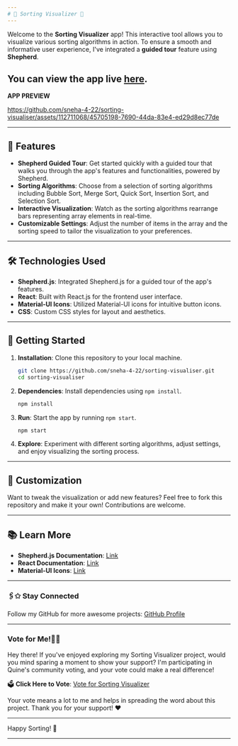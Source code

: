 ```yaml
---
# 🫧 Sorting Visualizer 🫧
---
```

Welcome to the **Sorting Visualizer** app! This interactive tool allows you to visualize various sorting algorithms in action. To ensure a smooth and informative user experience, I've integrated a **guided tour** feature using **Shepherd**.

You can view the app live [here](https://sorting-visualiser-tau.vercel.app/).
---
**APP PREVIEW**




https://github.com/sneha-4-22/sorting-visualiser/assets/112711068/45705198-7690-44da-83e4-ed29d8ec77de


---

## 🧷 Features

- **Shepherd Guided Tour**: Get started quickly with a guided tour that walks you through the app's features and functionalities, powered by Shepherd.
- **Sorting Algorithms**: Choose from a selection of sorting algorithms including Bubble Sort, Merge Sort, Quick Sort, Insertion Sort, and Selection Sort.
- **Interactive Visualization**: Watch as the sorting algorithms rearrange bars representing array elements in real-time.
- **Customizable Settings**: Adjust the number of items in the array and the sorting speed to tailor the visualization to your preferences.

---

## 🛠 Technologies Used

- **Shepherd.js**: Integrated Shepherd.js for a guided tour of the app's features.
- **React**: Built with React.js for the frontend user interface.
- **Material-UI Icons**: Utilized Material-UI icons for intuitive button icons.
- **CSS**: Custom CSS styles for layout and aesthetics.

---

## 🚀 Getting Started

1. **Installation**: Clone this repository to your local machine.
   ```bash
   git clone https://github.com/sneha-4-22/sorting-visualiser.git
   cd sorting-visualiser
   ```
2. **Dependencies**: Install dependencies using `npm install`.
   ```bash
   npm install
   ```
3. **Run**: Start the app by running `npm start`.
   ```bash
   npm start
   ```
4. **Explore**: Experiment with different sorting algorithms, adjust settings, and enjoy visualizing the sorting process.

---

## 🎨 Customization

Want to tweak the visualization or add new features? Feel free to fork this repository and make it your own! Contributions are welcome.

---

## 📚 Learn More

- **Shepherd.js Documentation**: [Link](https://shepherdjs.dev/)
- **React Documentation**: [Link](https://reactjs.org/docs/getting-started.html)
- **Material-UI Icons**: [Link](https://mui.com/components/icons/)

---



### 🖇️✩ Stay Connected

Follow my GitHub for more awesome projects: [GitHub Profile](https://github.com/sneha-4-22)

---

### Vote for Me!💌🍥

Hey there! If you've enjoyed exploring my Sorting Visualizer project, would you mind sparing a moment to show your support? I'm participating in Quine's community voting, and your vote could make a real difference!

🗳️ **Click Here to Vote**: [Vote for Sorting Visualizer](https://quine.sh/repo/sneha-4-22-sorting-visualiser-746509167?utm_source=copy&utm_share_context=rdp)

Your vote means a lot to me and helps in spreading the word about this project. Thank you for your support! ❤️


---

Happy Sorting! 🚀

---
